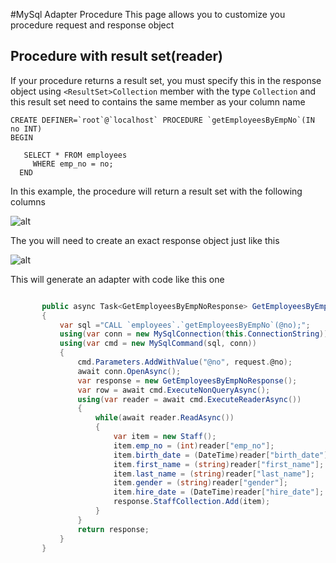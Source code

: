 ﻿#MySql Adapter Procedure
This page allows you to customize you procedure request and response object


## Procedure with result set(reader)
If your procedure returns a result set, you must specify this in the response object using `<ResultSet>Collection` member with the type `Collection` and this result set need to contains the same member as your column name

```
CREATE DEFINER=`root`@`localhost` PROCEDURE `getEmployeesByEmpNo`(IN no INT)
BEGIN 
    
   SELECT * FROM employees
     WHERE emp_no = no;
  END

```

In this example, the procedure will return a result set with the following columns

![alt](http://i.imgur.com/FXoEqi2.png)

The you will need to create an exact response object just like this

![alt](http://i.imgur.com/q87Gamf.png)

This will generate an adapter with code like this one
```C#

       public async Task<GetEmployeesByEmpNoResponse> GetEmployeesByEmpNoAsync(GetEmployeesByEmpNoRequest request)
       {
           var sql ="CALL `employees`.`getEmployeesByEmpNo`(@no);";
           using(var conn = new MySqlConnection(this.ConnectionString))
           using(var cmd = new MySqlCommand(sql, conn))
           {
               cmd.Parameters.AddWithValue("@no", request.@no);
               await conn.OpenAsync();
               var response = new GetEmployeesByEmpNoResponse();
               var row = await cmd.ExecuteNonQueryAsync();
               using(var reader = await cmd.ExecuteReaderAsync())
               {
                   while(await reader.ReadAsync())
                   {
                       var item = new Staff();
                       item.emp_no = (int)reader["emp_no"];
                       item.birth_date = (DateTime)reader["birth_date"];
                       item.first_name = (string)reader["first_name"];
                       item.last_name = (string)reader["last_name"];
                       item.gender = (string)reader["gender"];
                       item.hire_date = (DateTime)reader["hire_date"];
                       response.StaffCollection.Add(item);
                   }
               }
               return response;
           }
       }



```